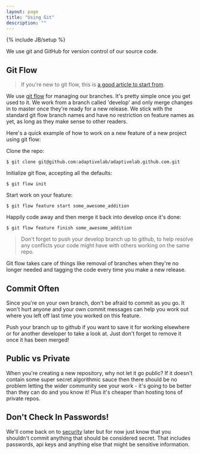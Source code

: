 ```yaml
---
layout: page
title: "Using Git"
description: ""
---
```

{% include JB/setup %}


We use git and GitHub for version control of our source code.


Git Flow
--------

> If you're new to git flow, this is [a good article to start from](http://jeffkreeftmeijer.com/2010/why-arent-you-using-git-flow/).

We use [git flow](https://github.com/nvie/gitflow) for managing our branches.  It's pretty simple once you get used to it.  We work from a branch called 'develop' and only merge changes in to master once they're ready for a new release.  We stick with the standard git flow branch names and have no restriction on feature names as yet, as long as they make sense to other readers.

Here's a quick example of how to work on a new feature of a new project using git flow:

Clone the repo:

```
$ git clone git@github.com:adaptivelab/adaptivelab.github.com.git
```

Initialize git flow, accepting all the defaults:

```
$ git flow init
```

Start work on your feature:

```
$ git flow feature start some_awesome_addition
```

Happily code away and then merge it back into develop once it's done:

```
$ git flow feature finish some_awesome_addition
```

> Don't forget to push your develop branch up to github, to help resolve any conflicts your code might have with others working on the same repo.

Git flow takes care of things like removal of branches when they're no longer needed and tagging the code every time you make a new release.


Commit Often
------------

Since you're on your own branch, don't be afraid to commit as you go.  It won't hurt anyone and your own commit messages can help you work out where you left off last time you worked on this feature.

Push your branch up to github if you want to save it for working elsewhere or for another developer to take a look at.  Just don't forget to remove it once it has been merged!


Public vs Private
------------------

When you're creating a new repository, why not let it go public?  If it doesn't contain some super secret algorithmic sauce then there should be no problem letting the wider community see your work - it's going to be better than they can do and you know it!  Plus it's cheaper than hosting tons of private repos.


Don't Check In Passwords!
------------------------

We'll come back on to [security](/pages/security.html) later but for now just know that you shouldn't commit anything that should be considered secret.  That includes passwords, api keys and anything else that might be sensitive information.




